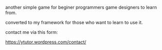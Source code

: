 another simple game for beginer programmers game designers to learn from.

converted to my framework for those who want to learn to use it.

contact me via this form:

https://ytutor.wordpress.com/contact/